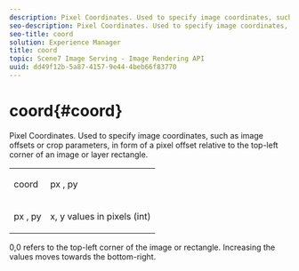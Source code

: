 ```yaml
---
description: Pixel Coordinates. Used to specify image coordinates, such as image offsets or crop parameters, in form of a pixel offset relative to the top-left corner of an image or layer rectangle.
seo-description: Pixel Coordinates. Used to specify image coordinates, such as image offsets or crop parameters, in form of a pixel offset relative to the top-left corner of an image or layer rectangle.
seo-title: coord
solution: Experience Manager
title: coord
topic: Scene7 Image Serving - Image Rendering API
uuid: dd49f12b-5a87-4157-9e44-4beb66f83770
---
```


# coord{#coord}

Pixel Coordinates. Used to specify image coordinates, such as image offsets or crop parameters, in form of a pixel offset relative to the top-left corner of an image or layer rectangle.

<table id="simpletable_A686120953124ACB8803CB9C877252AB"> 
 <tr class="strow"> 
  <td class="stentry"> <p><span class="codeph"> <span class="varname"> coord</span> </span> </p> </td> 
  <td class="stentry"> <p><span class="codeph"> <span class="varname"> px</span> </span>, <span class="codeph"><span class="varname"> py</span></span> </p></td> 
 </tr> 
 <tr class="strow"> 
  <td class="stentry"> <p><span class="codeph"> <span class="varname"> px</span> </span>, <span class="codeph"><span class="varname"> py</span></span> </p></td> 
  <td class="stentry"> <p><span class="varname"> x</span>, <span class="varname"> y</span> values in pixels (int) </p></td> 
 </tr> 
</table>

0,0 refers to the top-left corner of the image or rectangle. Increasing the values moves towards the bottom-right. 
